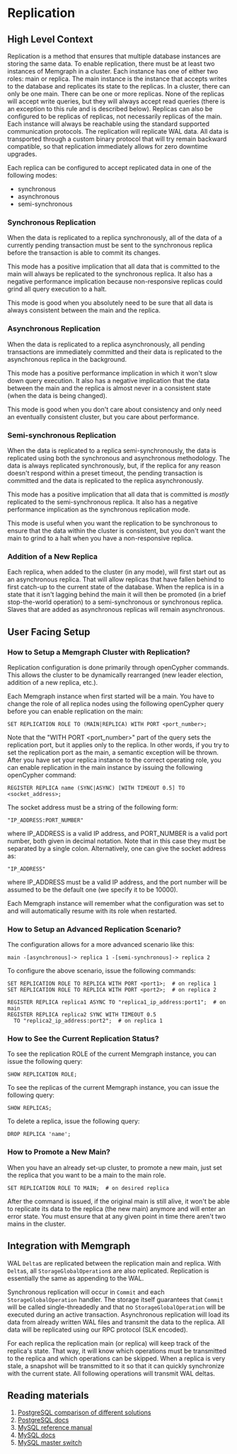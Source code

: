 # Replication

## High Level Context

Replication is a method that ensures that multiple database instances are
storing the same data. To enable replication, there must be at least two
instances of Memgraph in a cluster. Each instance has one of either two roles:
main or replica. The main instance is the instance that accepts writes to the
database and replicates its state to the replicas. In a cluster, there can only
be one main. There can be one or more replicas. None of the replicas will accept
write queries, but they will always accept read queries (there is an exception
to this rule and is described below). Replicas can also be configured to be
replicas of replicas, not necessarily replicas of the main. Each instance will
always be reachable using the standard supported communication protocols. The
replication will replicate WAL data. All data is transported through a custom
binary protocol that will try remain backward compatible, so that replication
immediately allows for zero downtime upgrades.

Each replica can be configured to accept replicated data in one of the following
modes:
 - synchronous
 - asynchronous
 - semi-synchronous

### Synchronous Replication

When the data is replicated to a replica synchronously, all of the data of a
currently pending transaction must be sent to the synchronous replica before the
transaction is able to commit its changes.

This mode has a positive implication that all data that is committed to the
main will always be replicated to the synchronous replica. It also has a
negative performance implication because non-responsive replicas could grind all
query execution to a halt.

This mode is good when you absolutely need to be sure that all data is always
consistent between the main and the replica.

### Asynchronous Replication

When the data is replicated to a replica asynchronously, all pending
transactions are immediately committed and their data is replicated to the
asynchronous replica in the background.

This mode has a positive performance implication in which it won't slow down
query execution. It also has a negative implication that the data between the
main and the replica is almost never in a consistent state (when the data is
being changed).

This mode is good when you don't care about consistency and only need an
eventually consistent cluster, but you care about performance.

### Semi-synchronous Replication

When the data is replicated to a replica semi-synchronously, the data is
replicated using both the synchronous and asynchronous methodology. The data is
always replicated synchronously, but, if the replica for any reason doesn't
respond within a preset timeout, the pending transaction is committed and the
data is replicated to the replica asynchronously.

This mode has a positive implication that all data that is committed is
*mostly* replicated to the semi-synchronous replica. It also has a negative
performance implication as the synchronous replication mode.

This mode is useful when you want the replication to be synchronous to ensure
that the data within the cluster is consistent, but you don't want the main
to grind to a halt when you have a non-responsive replica.

### Addition of a New Replica

Each replica, when added to the cluster (in any mode), will first start out as
an asynchronous replica. That will allow replicas that have fallen behind to
first catch-up to the current state of the database. When the replica is in a
state that it isn't lagging behind the main it will then be promoted (in a brief
stop-the-world operation) to a semi-synchronous or synchronous replica. Slaves
that are added as asynchronous replicas will remain asynchronous.

## User Facing Setup

### How to Setup a Memgraph Cluster with Replication?

Replication configuration is done primarily through openCypher commands. This
allows the cluster to be dynamically rearranged (new leader election, addition
of a new replica, etc.).

Each Memgraph instance when first started will be a main. You have to change
the role of all replica nodes using the following openCypher query before you
can enable replication on the main:

```plaintext
SET REPLICATION ROLE TO (MAIN|REPLICA) WITH PORT <port_number>;
```

Note that the "WITH PORT <port_number>" part of the query sets the replication port,
but it applies only to the replica. In other words, if you try to set the
replication port as the main, a semantic exception will be thrown.
After you have set your replica instance to the correct operating role, you can
enable replication in the main instance by issuing the following openCypher
command:
```plaintext
REGISTER REPLICA name (SYNC|ASYNC) [WITH TIMEOUT 0.5] TO <socket_address>;
```

The socket address must be a string of the following form:

```plaintext
"IP_ADDRESS:PORT_NUMBER"
```

where IP_ADDRESS is a valid IP address, and PORT_NUMBER is a valid port number,
both given in decimal notation.
Note that in this case they must be separated by a single colon.
Alternatively, one can give the socket address as:

```plaintext
"IP_ADDRESS"
```

where IP_ADDRESS must be a valid IP address, and the port number will be
assumed to be the default one (we specify it to be 10000).

Each Memgraph instance will remember what the configuration was set to and will
automatically resume with its role when restarted.

### How to Setup an Advanced Replication Scenario?

The configuration allows for a more advanced scenario like this:
```plaintext
main -[asynchronous]-> replica 1 -[semi-synchronous]-> replica 2
```

To configure the above scenario, issue the following commands:
```plaintext
SET REPLICATION ROLE TO REPLICA WITH PORT <port1>;  # on replica 1
SET REPLICATION ROLE TO REPLICA WITH PORT <port2>;  # on replica 2

REGISTER REPLICA replica1 ASYNC TO "replica1_ip_address:port1";  # on main
REGISTER REPLICA replica2 SYNC WITH TIMEOUT 0.5
  TO "replica2_ip_address:port2";  # on replica 1
```

### How to See the Current Replication Status?

To see the replication ROLE of the current Memgraph instance, you can issue the
following query:

```plaintext
SHOW REPLICATION ROLE;
```

To see the replicas of the current Memgraph instance, you can issue the
following query:

```plaintext
SHOW REPLICAS;
```

To delete a replica, issue the following query:

```plaintext
DROP REPLICA 'name';
```

### How to Promote a New Main?

When you have an already set-up cluster, to promote a new main, just set the
replica that you want to be a main to the main role.

```plaintext
SET REPLICATION ROLE TO MAIN;  # on desired replica
```

After the command is issued, if the original main is still alive, it won't be
able to replicate its data to the replica (the new main) anymore and will enter
an error state. You must ensure that at any given point in time there aren't
two mains in the cluster.

## Integration with Memgraph

WAL `Delta`s are replicated between the replication main and replica. With
`Delta`s, all `StorageGlobalOperation`s are also replicated. Replication is
essentially the same as appending to the WAL.

Synchronous replication will occur in `Commit` and each
`StorageGlobalOperation` handler. The storage itself guarantees that `Commit`
will be called single-threadedly and that no `StorageGlobalOperation` will be
executed during an active transaction. Asynchronous replication will load its
data from already written WAL files and transmit the data to the replica. All
data will be replicated using our RPC protocol (SLK encoded).

For each replica the replication main (or replica) will keep track of the
replica's state. That way, it will know which operations must be transmitted to
the replica and which operations can be skipped. When a replica is very stale,
a snapshot will be transmitted to it so that it can quickly synchronize with
the current state. All following operations will transmit WAL deltas.

## Reading materials

1. [PostgreSQL comparison of different solutions](https://www.postgresql.org/docs/12/different-replication-solutions.html)
2. [PostgreSQL docs](https://www.postgresql.org/docs/12/runtime-config-replication.html)
3. [MySQL reference manual](https://dev.mysql.com/doc/refman/8.0/en/replication.html)
4. [MySQL docs](https://dev.mysql.com/doc/refman/8.0/en/replication-setup-slaves.html)
5. [MySQL master switch](https://dev.mysql.com/doc/refman/8.0/en/replication-solutions-switch.html)
